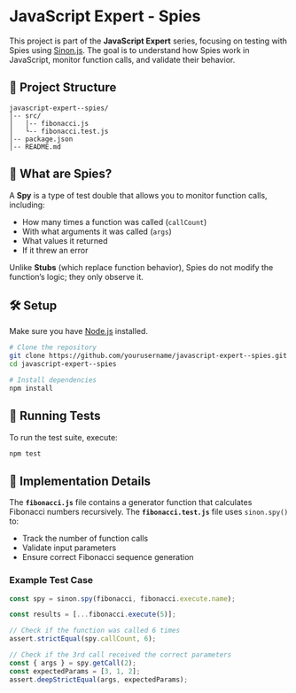 # JavaScript Expert - Spies

This project is part of the **JavaScript Expert** series, focusing on testing with Spies using [Sinon.js](https://sinonjs.org/). The goal is to understand how Spies work in JavaScript, monitor function calls, and validate their behavior.

## 📂 Project Structure
```
javascript-expert--spies/
│-- src/
│   │-- fibonacci.js
│   └-- fibonacci.test.js
│-- package.json
│-- README.md
```

## 📌 What are Spies?
A **Spy** is a type of test double that allows you to monitor function calls, including:
- How many times a function was called (`callCount`)
- With what arguments it was called (`args`)
- What values it returned
- If it threw an error

Unlike **Stubs** (which replace function behavior), Spies do not modify the function’s logic; they only observe it.

## 🛠️ Setup
Make sure you have [Node.js](https://nodejs.org/) installed.

```sh
# Clone the repository
git clone https://github.com/yourusername/javascript-expert--spies.git
cd javascript-expert--spies

# Install dependencies
npm install
```

## 🚀 Running Tests
To run the test suite, execute:
```sh
npm test
```

## 📝 Implementation Details
The **`fibonacci.js`** file contains a generator function that calculates Fibonacci numbers recursively.
The **`fibonacci.test.js`** file uses `sinon.spy()` to:
- Track the number of function calls
- Validate input parameters
- Ensure correct Fibonacci sequence generation

### Example Test Case
```javascript
const spy = sinon.spy(fibonacci, fibonacci.execute.name);

const results = [...fibonacci.execute(5)];

// Check if the function was called 6 times
assert.strictEqual(spy.callCount, 6);

// Check if the 3rd call received the correct parameters
const { args } = spy.getCall(2);
const expectedParams = [3, 1, 2];
assert.deepStrictEqual(args, expectedParams);
```